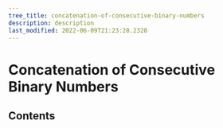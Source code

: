 ```yaml
---
tree_title: concatenation-of-consecutive-binary-numbers
description: description
last_modified: 2022-06-09T21:23:28.2328
---
```


# Concatenation of Consecutive Binary Numbers

## Contents
